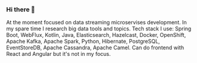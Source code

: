 ### Hi there 👋
 
At the moment focused on data streaming microservises development. In my spare time I research big data tools and topics. Tech stack I use: Spring Boot, WebFlux, Kotlin, Java, Elasticsearch, Hazelcast, Docker, OpenShift, Apache Kafka, Apache Spark, Python, Hibernate, PostgreSQL, EventStoreDB, Apache Cassandra, Apache Camel. Can do frontend with React and Angular but it's not in my focus.

<!--
**modulus100/modulus100** is a ✨ _special_ ✨ repository because its `README.md` (this file) appears on your GitHub profile.

Here are some ideas to get you started:

- 🔭 I’m currently working on ...
- 🌱 I’m currently learning ...
- 👯 I’m looking to collaborate on ...
- 🤔 I’m looking for help with ...
- 💬 Ask me about ...
- 📫 How to reach me: ...
- 😄 Pronouns: ...
- ⚡ Fun fact: ...
-->

